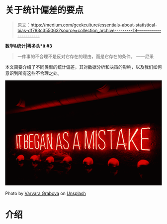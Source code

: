 # 关于统计偏差的要点

> 原文：<https://medium.com/geekculture/essentials-about-statistical-bias-df783c355063?source=collection_archive---------19----------------------->

**数学&统计|零多头*it #3**

> 一件事的不合理不是反对它存在的理由，而是它存在的条件。
> ——尼采

本文简要介绍了不同类型的统计偏差，其对数据分析和决策的影响，以及我们如何意识到所有这些不合理之处。

![](img/363caa08ec8c45aba700720455f03c3c.png)

Photo by [Varvara Grabova](https://unsplash.com/@santabarbara77?utm_source=medium&utm_medium=referral) on [Unsplash](https://unsplash.com?utm_source=medium&utm_medium=referral)

# 介绍